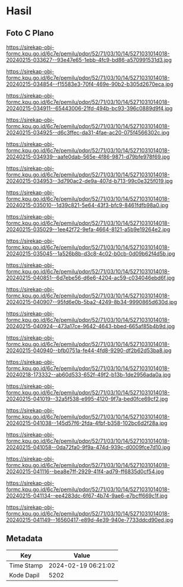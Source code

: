 # Hasil

## Foto C Plano

https://sirekap-obj-formc.kpu.go.id/6c7e/pemilu/pdpr/52/71/03/10/14/5271031014018-20240215-033627--93e47e65-1ebb-4fc9-bd86-a570991531d3.jpg

https://sirekap-obj-formc.kpu.go.id/6c7e/pemilu/pdpr/52/71/03/10/14/5271031014018-20240215-034854--f15583e3-70f4-469e-90b2-b305d2670eca.jpg

https://sirekap-obj-formc.kpu.go.id/6c7e/pemilu/pdpr/52/71/03/10/14/5271031014018-20240215-034911--65443006-21fd-494b-bc93-396c0889d9f4.jpg

https://sirekap-obj-formc.kpu.go.id/6c7e/pemilu/pdpr/52/71/03/10/14/5271031014018-20240215-034925--d6c3ffec-da31-4fae-ac20-075f4566302c.jpg

https://sirekap-obj-formc.kpu.go.id/6c7e/pemilu/pdpr/52/71/03/10/14/5271031014018-20240215-034939--aafe0dab-565e-4f86-9871-d79bfe978f69.jpg

https://sirekap-obj-formc.kpu.go.id/6c7e/pemilu/pdpr/52/71/03/10/14/5271031014018-20240215-034953--3d790ac2-de9a-407d-b713-99c0e325f019.jpg

https://sirekap-obj-formc.kpu.go.id/6c7e/pemilu/pdpr/52/71/03/10/14/5271031014018-20240215-035010--1d39c821-5e64-43f3-bfc9-8461fdfb98a0.jpg

https://sirekap-obj-formc.kpu.go.id/6c7e/pemilu/pdpr/52/71/03/10/14/5271031014018-20240215-035029--1ee42f72-9efa-4664-8121-a5b9e19264e2.jpg

https://sirekap-obj-formc.kpu.go.id/6c7e/pemilu/pdpr/52/71/03/10/14/5271031014018-20240215-035045--1a526b8b-d3c8-4c02-b0cb-0d09b62f4d5b.jpg

https://sirekap-obj-formc.kpu.go.id/6c7e/pemilu/pdpr/52/71/03/10/14/5271031014018-20240215-040851--6d7ebe56-d6e6-4204-ac59-c034046ebd6f.jpg

https://sirekap-obj-formc.kpu.go.id/6c7e/pemilu/pdpr/52/71/03/10/14/5271031014018-20240215-040907--95fd6e0b-5ba2-4249-8b34-9990865d630d.jpg

https://sirekap-obj-formc.kpu.go.id/6c7e/pemilu/pdpr/52/71/03/10/14/5271031014018-20240215-040924--473a17ce-9642-4643-bbed-665af85b4b9d.jpg

https://sirekap-obj-formc.kpu.go.id/6c7e/pemilu/pdpr/52/71/03/10/14/5271031014018-20240215-040940--bfb0751a-fe44-4fd8-9290-df2b62d53ba8.jpg

https://sirekap-obj-formc.kpu.go.id/6c7e/pemilu/pdpr/52/71/03/10/14/5271031014018-20240218-173332--ab60d533-652f-49f2-b13b-1de2956ada0a.jpg

https://sirekap-obj-formc.kpu.go.id/6c7e/pemilu/pdpr/52/71/03/10/14/5271031014018-20240215-041019--32a5f538-e995-4120-9f7a-bed0fce69cf2.jpg

https://sirekap-obj-formc.kpu.go.id/6c7e/pemilu/pdpr/52/71/03/10/14/5271031014018-20240215-041038--145d57f6-2fda-4fbf-b358-102bc6d2f28a.jpg

https://sirekap-obj-formc.kpu.go.id/6c7e/pemilu/pdpr/52/71/03/10/14/5271031014018-20240215-041058--0da72fa0-9f9a-474d-939c-d0009fce7d10.jpg

https://sirekap-obj-formc.kpu.go.id/6c7e/pemilu/pdpr/52/71/03/10/14/5271031014018-20240215-041116--bea8e7ff-2929-41f4-ad79-ff6835d0cf54.jpg

https://sirekap-obj-formc.kpu.go.id/6c7e/pemilu/pdpr/52/71/03/10/14/5271031014018-20240215-041134--ee4283dc-6f67-4b74-9ae6-e7bcff669c1f.jpg

https://sirekap-obj-formc.kpu.go.id/6c7e/pemilu/pdpr/52/71/03/10/14/5271031014018-20240215-041149--16560417-e89d-4e39-940e-7733ddcd90ed.jpg


## Metadata

| Key        | Value               |
| ---------- | ------------------- |
| Time Stamp | 2024-02-19 06:21:02 |
| Kode Dapil | 5202                |



